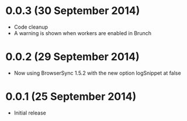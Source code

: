 # 0.0.3 (30 September 2014)
* Code cleanup
* A warning is shown when workers are enabled in Brunch

# 0.0.2 (29 September 2014)
* Now using BrowserSync 1.5.2 with the new option logSnippet at false

# 0.0.1 (25 September 2014)
* Initial release